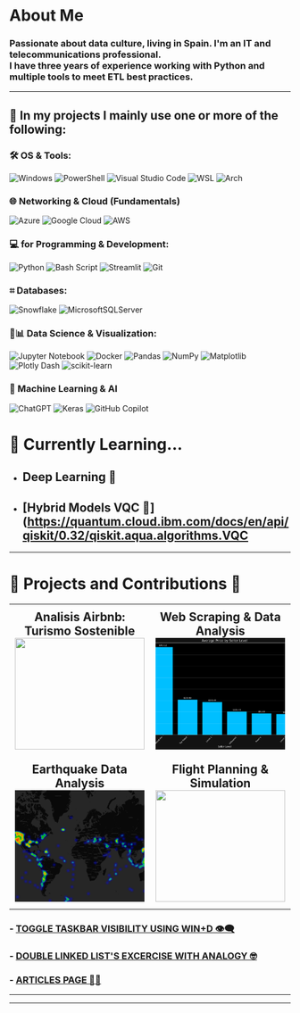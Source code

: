 # About Me


### Passionate about data culture, living in Spain. I'm an IT and telecommunications professional. </br> I have three years of experience working with Python and multiple tools to meet ETL best practices.
---

## 🚀 In my projects I mainly use one or more of the following:

### 🛠️ OS & Tools:
![Windows](https://img.shields.io/badge/Windows-0078D6?style=for-the-badge&logo=windows&logoColor=white)
![PowerShell](https://img.shields.io/badge/PowerShell-%235391FE.svg?style=for-the-badge&logo=powershell&logoColor=white)
![Visual Studio Code](https://img.shields.io/badge/Visual%20Studio%20Code-0078d7.svg?style=for-the-badge&logo=visual-studio-code&logoColor=white)
![WSL](https://img.shields.io/badge/WSL-0a97f5?style=for-the-badge&logo=windows&logoColor=white)
![Arch](https://img.shields.io/badge/Arch%20Linux-1793D1?logo=arch-linux&logoColor=fff&style=for-the-badge)

### 🌐 Networking & Cloud (Fundamentals)
![Azure](https://img.shields.io/badge/azure-%230072C6.svg?style=for-the-badge&logo=microsoftazure&logoColor=white)
![Google Cloud](https://img.shields.io/badge/GoogleCloud-%234285F4.svg?style=for-the-badge&logo=google-cloud&logoColor=white)
![AWS](https://img.shields.io/badge/AWS-%23FF9900.svg?style=for-the-badge&logo=amazon-aws&logoColor=white)

### 💻 for Programming & Development:
![Python](https://img.shields.io/badge/python-3670A0?style=for-the-badge&logo=python&logoColor=ffdd54)
![Bash Script](https://img.shields.io/badge/bash_script-%23121011.svg?style=for-the-badge&logo=gnu-bash&logoColor=white)
![Streamlit](https://img.shields.io/badge/Streamlit-%23FF4B4B.svg?style=for-the-badge&logo=streamlit&logoColor=white)
![Git](https://img.shields.io/badge/git-%23F05033.svg?style=for-the-badge&logo=git&logoColor=white)

### ⌗ Databases:
![Snowflake](https://img.shields.io/badge/snowflake-%2329B5E8.svg?style=for-the-badge&logo=snowflake&logoColor=white)
![MicrosoftSQLServer](https://img.shields.io/badge/Microsoft%20SQL%20Server-CC2927?style=for-the-badge&logo=microsoft%20sql%20server&logoColor=white)


### 💪📊 Data Science & Visualization:
![Jupyter Notebook](https://img.shields.io/badge/jupyter-%23FA0F00.svg?style=for-the-badge&logo=jupyter&logoColor=white)
![Docker](https://img.shields.io/badge/docker-%230db7ed.svg?style=for-the-badge&logo=docker&logoColor=white)
![Pandas](https://img.shields.io/badge/pandas-%23150458.svg?style=for-the-badge&logo=pandas&logoColor=white)
![NumPy](https://img.shields.io/badge/numpy-%23013243.svg?style=for-the-badge&logo=numpy&logoColor=white)
![Matplotlib](https://img.shields.io/badge/Matplotlib-%23ffffff.svg?style=for-the-badge&logo=Matplotlib&logoColor=black)
![Plotly Dash](https://img.shields.io/badge/plotly-3F4F75.svg?style=for-the-badge&logo=plotly&logoColor=white)
![scikit-learn](https://img.shields.io/badge/scikit--learn-%23F7931E.svg?style=for-the-badge&logo=scikit-learn&logoColor=white)

### 🤖 Machine Learning & AI
![ChatGPT](https://img.shields.io/badge/chatGPT-74aa9c?style=for-the-badge&logo=openai&logoColor=white)
![Keras](https://img.shields.io/badge/Keras-%23D00000.svg?style=for-the-badge&logo=Keras&logoColor=white)
![GitHub Copilot](https://img.shields.io/badge/github_copilot-8957E5?style=for-the-badge&logo=github-copilot&logoColor=white)

# 🌱 Currently Learning...
- ## Deep Learning 💭 
- ## [Hybrid Models VQC 🔎](https://quantum.cloud.ibm.com/docs/en/api/qiskit/0.32/qiskit.aqua.algorithms.VQC


---

# 💼 Projects and Contributions 🐙  

<table style="width:100%; table-layout:fixed; border-spacing: 10px;">
  <tr>
    <td align="center" style="width:50%; vertical-align:top; padding: 10px;">
      <b style="font-size:1.5em;">Analisis Airbnb: Turismo Sostenible</b><br>
      <a href="https://github.com/anverpy/consultora_turismo_airbnb/tree/main">
        <img src="https://github.com/anverpy/consultora_turismo_airbnb/blob/main/streamlit_app/fondobannerconsultora.jpg?raw=true" style="width:100%; height:200px; object-fit:cover;"/>
      </a>
    </td>
    <td align="center" style="width:50%; vertical-align:top; padding: 10px;">
      <b style="font-size:1.5em;">Web Scraping & Data Analysis</b><br>
      <a href="https://github.com/anverpy/scraping-and-data-analysis">
        <img src="https://github.com/anverpy/scraping-and-data-analysis/blob/main/machine-learning/visualizations/ML_price_by_level.png?raw=true" style="width:100%; height:200px; object-fit:cover;"/>
      </a>
    </td>
  </tr>
  <tr>
    <td align="center" style="width:50%; vertical-align:top; padding: 10px;">
      <b style="font-size:1.5em;">Earthquake Data Analysis</b><br>
      <a href="https://github.com/anverpy/earthquakes">
        <img src="https://github.com/anverpy/earthquakes/blob/main/Graphics/earthquake_heatmap.png?raw=true" style="width:100%; height:200px; object-fit:cover;"/>
      </a>
    </td>
    <td align="center" style="width:50%; vertical-align:top; padding: 10px;">
      <b style="font-size:1.5em;">Flight Planning & Simulation</b><br>
      <a href="https://github.com/anverpy/mission-planner">
        <img src="https://github.com/anverpy/mission-planner/blob/main/assets/sky.gif?raw=true" style="width:100%; height:200px; object-fit:cover;"/>
      </a>
    </td>
  </tr>
</table>

### - **[TOGGLE TASKBAR VISIBILITY USING WIN+D 👁️‍🗨️](https://github.com/anverpy/toggle-taskbar)** 
### - **[DOUBLE LINKED LIST'S EXCERCISE WITH ANALOGY 🤓](https://github.com/anverpy/double-ll-creating-analogy)**  
### - **[ARTICLES PAGE ✍🏽](https://github.com/anverpy/articles)**


---
---


